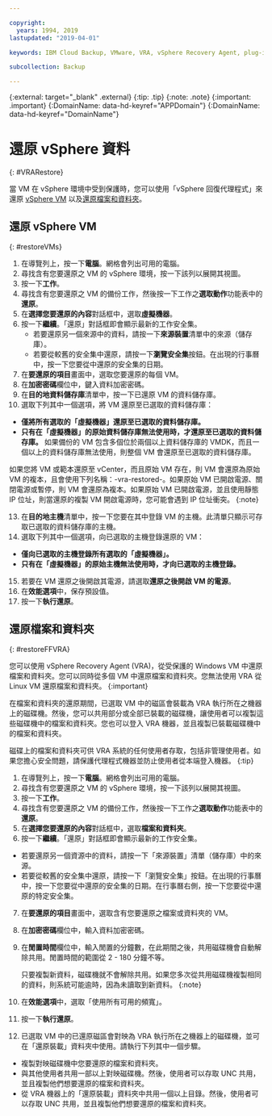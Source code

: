 ```yaml
---

copyright:
  years: 1994, 2019
lastupdated: "2019-04-01"

keywords: IBM Cloud Backup, VMware, VRA, vSphere Recovery Agent, plug-in, plugin, EVault, Carbonite, vSphere, backups

subcollection: Backup

---
```

{:external: target="_blank" .external}
{:tip: .tip}
{:note: .note}
{:important: .important}
{:DomainName: data-hd-keyref="APPDomain"}
{:DomainName: data-hd-keyref="DomainName"}

# 還原 vSphere 資料
{: #VRARestore}

當 VM 在 vSphere 環境中受到保護時，您可以使用「vSphere 回復代理程式」來還原 [vSphere VM](#restoreVMs) 以及[還原檔案和資料夾](#restoreFFVRA)。

## 還原 vSphere VM
{: #restoreVMs}

1.	在導覽列上，按一下**電腦**。網格會列出可用的電腦。
2.	尋找含有您要還原之 VM 的 vSphere 環境，按一下該列以展開其視圖。
3.	按一下**工作**。
4.	尋找含有您要還原之 VM 的備份工作，然後按一下工作之**選取動作**功能表中的**還原**。
5.	在**選擇您要還原的內容**對話框中，選取**虛擬機器**。
6.	按一下**繼續**。「還原」對話框即會顯示最新的工作安全集。
    * 若要還原另一個來源中的資料，請按一下**來源裝置**清單中的來源（儲存庫）。
    *	若要從較舊的安全集中還原，請按一下**瀏覽安全集**按鈕。在出現的行事曆中，按一下您要從中還原的安全集的日期。
7.	在**要還原的項目**畫面中，選取您要還原的每個 VM。
8.	在**加密密碼**欄位中，鍵入資料加密密碼。
9.	在**目的地資料儲存庫**清單中，按一下已還原 VM 的資料儲存庫。
10.	選取下列其中一個選項，將 VM 還原至已選取的資料儲存庫：
  * **僅將所有選取的「虛擬機器」還原至已選取的資料儲存庫。**
  * **只有在「虛擬機器」的原始資料儲存庫無法使用時，才還原至已選取的資料儲存庫。** 如果備份的 VM 包含多個位於兩個以上資料儲存庫的 VMDK，而且一個以上的資料儲存庫無法使用，則整個 VM 會還原至已選取的資料儲存庫。

  如果您將 VM 或範本還原至 vCenter，而且原始 VM 存在，則 VM 會還原為原始 VM 的複本，且會使用下列名稱：<VMname>-vra-restored-<Date>。如果原始 VM 已開啟電源、關閉電源或暫停，則 VM 會還原為複本。如果原始 VM 已開啟電源，並且使用靜態 IP 位址，則當還原的複製 VM 開啟電源時，您可能會遇到 IP 位址衝突。
  {:note}

13.	在**目的地主機**清單中，按一下您要在其中登錄 VM 的主機。此清單只顯示可存取已選取的資料儲存庫的主機。
14.	選取下列其中一個選項，向已選取的主機登錄還原的 VM：
  * **僅向已選取的主機登錄所有選取的「虛擬機器」。**
  * **只有在「虛擬機器」的原始主機無法使用時，才向已選取的主機登錄。**
15.	若要在 VM 還原之後開啟其電源，請選取**還原之後開啟 VM 的電源**。
16.	在**效能選項**中，保存預設值。
17.	按一下**執行還原**。

## 還原檔案和資料夾
{: #restoreFFVRA}

您可以使用 vSphere Recovery Agent (VRA)，從受保護的 Windows VM 中還原檔案和資料夾。您可以同時從多個 VM 中還原檔案和資料夾。您無法使用 VRA 從 Linux VM 還原檔案和資料夾。
{:important}

在檔案和資料夾的還原期間，已選取 VM 中的磁區會裝載為 VRA 執行所在之機器上的磁碟機。然後，您可以共用部分或全部已裝載的磁碟機，讓使用者可以複製這些磁碟機中的檔案和資料夾。您也可以登入 VRA 機器，並且複製已裝載磁碟機中的檔案和資料夾。

磁碟上的檔案和資料夾可供 VRA 系統的任何使用者存取，包括非管理使用者。如果您擔心安全問題，請保護代理程式機器並防止使用者從本端登入機器。
{:tip}

1. 在導覽列上，按一下**電腦**。網格會列出可用的電腦。
2. 尋找含有您要還原之 VM 的 vSphere 環境，按一下該列以展開其視圖。
3. 按一下**工作**。
4. 尋找含有您要還原之 VM 的備份工作，然後按一下工作之**選取動作**功能表中的**還原**。
5. 在**選擇您要還原的內容**對話框中，選取**檔案和資料夾**。
6. 按一下**繼續**。「還原」對話框即會顯示最新的工作安全集。
  * 若要還原另一個資源中的資料，請按一下「來源裝置」清單（儲存庫）中的來源。
  * 若要從較舊的安全集中還原，請按一下「瀏覽安全集」按鈕。在出現的行事曆中，按一下您要從中還原的安全集的日期。在行事曆右側，按一下您要從中還原的特定安全集。
7. 在**要還原的項目**畫面中，選取含有您要還原之檔案或資料夾的 VM。
8. 在**加密密碼**欄位中，輸入資料加密密碼。
9. 在**閒置時間**欄位中，輸入閒置的分鐘數，在此期間之後，共用磁碟機會自動解除共用。閒置時間的範圍從 2 - 180 分鐘不等。

    只要複製新資料，磁碟機就不會解除共用。如果您多次從共用磁碟機複製相同的資料，則系統可能逾時，因為未讀取到新資料。
    {:note}

10.	在**效能選項**中，選取「使用所有可用的頻寬」。
11.	按一下**執行還原**。
12. 已選取 VM 中的已還原磁區會對映為 VRA 執行所在之機器上的磁碟機，並可在「還原裝載」資料夾中使用。請執行下列其中一個步驟。
  * 複製對映磁碟機中您要還原的檔案和資料夾。
  * 與其他使用者共用一部以上對映磁碟機。然後，使用者可以存取 UNC 共用，並且複製他們想要還原的檔案和資料夾。
  * 從 VRA 機器上的「還原裝載」資料夾中共用一個以上目錄。然後，使用者可以存取 UNC 共用，並且複製他們想要還原的檔案和資料夾。
